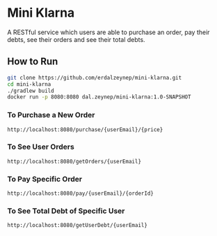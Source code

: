 # Mini Klarna
 A RESTful service which users are able to purchase an order, 
 pay their debts, see their orders and see their total debts.
 
 ## How to Run
 ```bash
 git clone https://github.com/erdalzeynep/mini-klarna.git  
 cd mini-klarna
 ./gradlew build
 docker run -p 8080:8080 dal.zeynep/mini-klarna:1.0-SNAPSHOT
 ```
 
 ### To Purchase a New Order
 ```
http://localhost:8080/purchase/{userEmail}/{price}
```

 ### To See User Orders
 ```
http://localhost:8080/getOrders/{userEmail}
```

 ### To Pay Specific Order
  ```
http://localhost:8080/pay/{userEmail}/{orderId}
 ```

 ### To See Total Debt of Specific User 
  ```
http://localhost:8080/getUserDebt/{userEmail}
 ```


 
 
 